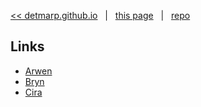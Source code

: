[<< detmarp.github.io](https://detmarp.github.io)
&nbsp; | &nbsp;
[this page](https://detmarp.github.io/escape)
&nbsp; | &nbsp;
[repo](https://github.com/detmarp/escape)

## Links

- [Arwen](arwen/)
- [Bryn](bryn/)
- [Cira](cira/)